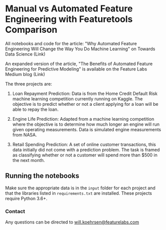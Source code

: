 # Manual vs Automated Feature Engineering with Featuretools Comparison 

All notebooks and code for the article: "Why Automated Feature Engineering
Will Change the Way You Do Machine Learning" on Towards Data Science (Link)

An expanded version of the article, "The Benefits of Automated Feature Engineering
for Predictive Modeling" is available on the Feature Labs Medium blog (Link)

The three projects are:

1. Loan Repayment Prediction: Data is from the Home Credit Default Risk
machine learning competition currently running on Kaggle. The objective is to 
predict whether or not a client applying for a loan will be able to repay the loan.

2. Engine Life Prediction: Adapted from a machine learning competition where
the objective is to determine how much longer an engine will run given operating
measurements. Data is simulated engine measurements from NASA.

3. Retail Spending Prediction: A set of online customer transactions, this data
initially did not come with a prediction problem. The task is framed as classifying
whether or not a customer will spend more than $500 in the next month.

## Running the notebooks

Make sure the appropriate data is in the `input` folder for each project and that 
the libraries listed in `requirements.txt` are installed. These projects require Python 3.6+. 

### Contact

Any questions can be directed to will.koehrsen@featurelabs.com

